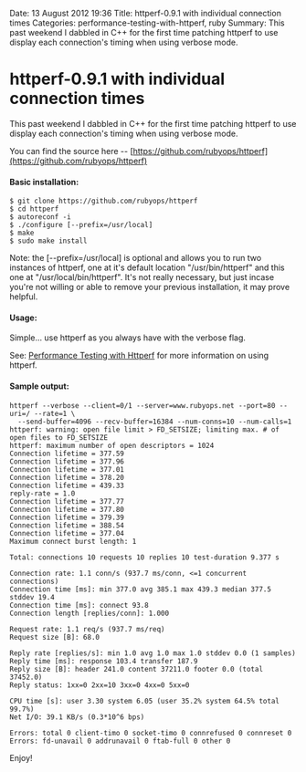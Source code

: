 Date: 13 August 2012 19:36
Title: httperf-0.9.1 with individual connection times
Categories: performance-testing-with-httperf, ruby
Summary: This past weekend I dabbled in C++ for the first time patching httperf to use display each connection's timing when using verbose mode.

# httperf-0.9.1 with individual connection times

This past weekend I dabbled in C++ for the first time patching httperf to use display each connection's timing when using verbose mode.

You can find the source here -- [https://github.com/rubyops/httperf](https://github.com/rubyops/httperf)

#### Basic installation:

    $ git clone https://github.com/rubyops/httperf
    $ cd httperf
    $ autoreconf -i
    $ ./configure [--prefix=/usr/local]
    $ make
    $ sudo make install

Note: the [--prefix=/usr/local] is optional and allows you to run two instances of httperf, one at it's default location "/usr/bin/httperf" and this one at "/usr/local/bin/httperf". It's not really necessary, but just incase you're not willing or able to remove your previous installation, it may prove helpful.

#### Usage:

Simple... use httperf as you always have with the verbose flag. 

See: [Performance Testing with Httperf](http://www.rubyops.net/2012/07/30/performance_testing_with_httperf) for more information on using httperf.


#### Sample output:

    httperf --verbose --client=0/1 --server=www.rubyops.net --port=80 --uri=/ --rate=1 \ 
      --send-buffer=4096 --recv-buffer=16384 --num-conns=10 --num-calls=1
    httperf: warning: open file limit > FD_SETSIZE; limiting max. # of open files to FD_SETSIZE
    httperf: maximum number of open descriptors = 1024
    Connection lifetime = 377.59  
    Connection lifetime = 377.96  
    Connection lifetime = 377.01  
    Connection lifetime = 378.20  
    Connection lifetime = 439.33  
    reply-rate = 1.0     
    Connection lifetime = 377.77  
    Connection lifetime = 377.80  
    Connection lifetime = 379.39  
    Connection lifetime = 388.54  
    Connection lifetime = 377.04  
    Maximum connect burst length: 1

    Total: connections 10 requests 10 replies 10 test-duration 9.377 s

    Connection rate: 1.1 conn/s (937.7 ms/conn, <=1 concurrent connections)
    Connection time [ms]: min 377.0 avg 385.1 max 439.3 median 377.5 stddev 19.4
    Connection time [ms]: connect 93.8
    Connection length [replies/conn]: 1.000

    Request rate: 1.1 req/s (937.7 ms/req)
    Request size [B]: 68.0

    Reply rate [replies/s]: min 1.0 avg 1.0 max 1.0 stddev 0.0 (1 samples)
    Reply time [ms]: response 103.4 transfer 187.9
    Reply size [B]: header 241.0 content 37211.0 footer 0.0 (total 37452.0)
    Reply status: 1xx=0 2xx=10 3xx=0 4xx=0 5xx=0

    CPU time [s]: user 3.30 system 6.05 (user 35.2% system 64.5% total 99.7%)
    Net I/O: 39.1 KB/s (0.3*10^6 bps)

    Errors: total 0 client-timo 0 socket-timo 0 connrefused 0 connreset 0
    Errors: fd-unavail 0 addrunavail 0 ftab-full 0 other 0


Enjoy! 
